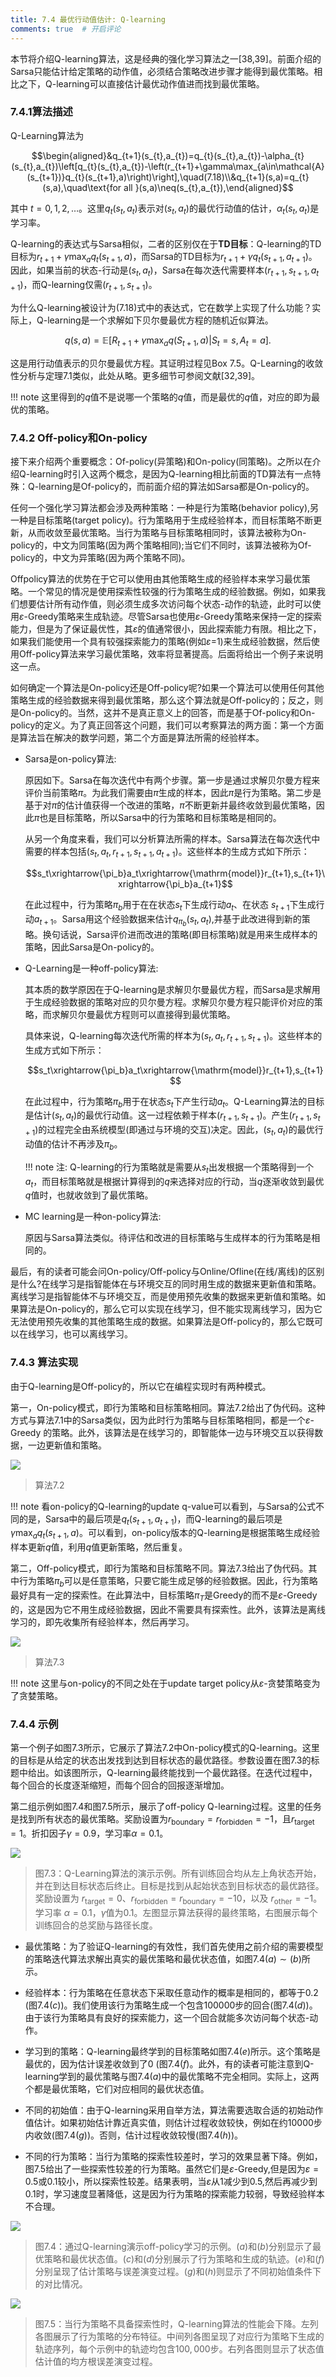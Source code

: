 ```yaml
---
title: 7.4 最优行动值估计: Q-learning
comments: true  # 开启评论
---
```

本节将介绍Q-learning算法，这是经典的强化学习算法之一[38,39]。前面介绍的Sarsa只能估计给定策略的动作值，必须结合策略改进步骤才能得到最优策略。相比之下，Q-learning可以直接估计最优动作值进而找到最优策略。

### 7.4.1算法描述

Q-Learning算法为

$$\begin{aligned}&q_{t+1}(s_{t},a_{t})=q_{t}(s_{t},a_{t})-\alpha_{t}(s_{t},a_{t})\left[q_{t}(s_{t},a_{t})-\left(r_{t+1}+\gamma\max_{a\in\mathcal{A}(s_{t+1})}q_{t}(s_{t+1},a)\right)\right],\quad(7.18)\\&q_{t+1}(s,a)=q_{t}(s,a),\quad\text{for all }(s,a)\neq(s_{t},a_{t}),\end{aligned}$$


其中 $t =0,1,2, \dots$。这里$q_t(s_t, a_t)$表示对$(s_t, a_t)$的最优行动值的估计，$\alpha_t(s_t, a_t)$是学习率。

Q-learning的表达式与Sarsa相似，二者的区别仅在于**TD目标**：Q-learning的TD目标为$r_{t+1} + \gamma \max_a q_t(s_{t+1}, a)$，而Sarsa的TD目标为$r_{t+1} + \gamma q_t(s_{t+1}, a_{t+1})$。因此，如果当前的状态-行动是$(s_t, a_t)$，Sarsa在每次迭代需要样本$(r_{t+1}, s_{t+1}, a_{t+1})$，而Q-learning仅需$(r_{t+1}, s_{t+1})$。


为什么Q-learning被设计为$(7.18)$式中的表达式，它在数学上实现了什么功能？实际上，Q-learning是一个求解如下贝尔曼最优方程的随机近似算法。

$$q(s,a)=\mathbb{E}\left[R_{t+1}+\gamma\max_{a}q(S_{t+1},a)|S_{t}=s,A_{t}=a\right].\tag{7.19}$$

这是用行动值表示的贝尔曼最优方程。其证明过程见Box 7.5。Q-Learning的收敛性分析与定理7.1类似，此处从略。更多细节可参阅文献[32,39]。

!!! note
    这里得到的$q$值不是说哪一个策略的$q$值，而是最优的$q$值，对应的即为最优的策略。

### 7.4.2 Off-policy和On-policy

接下来介绍两个重要概念：Of-policy(异策略)和On-policy(同策略)。之所以在介绍Q-learning时引入这两个概念，是因为Q-learning相比前面的TD算法有一点特殊：Q-learning是Of-policy的，而前面介绍的算法如Sarsa都是On-policy的。

任何一个强化学习算法都会涉及两种策略：一种是行为策略(behavior policy),另一种是目标策略(target policy)。行为策略用于生成经验样本，而目标策略不断更新，从而收敛至最优策略。当行为策略与目标策略相同时，该算法被称为On-policy的，中文为同策略(因为两个策略相同);当它们不同时，该算法被称为Of-policy的，中文为异策略(因为两个策略不同)。

Offpolicy算法的优势在于它可以使用由其他策略生成的经验样本来学习最优策略。一个常见的情况是使用探索性较强的行为策略生成的经验数据。例如，如果我们想要估计所有动作值，则必须生成多次访问每个状态-动作的轨迹，此时可以使用$\varepsilon$-Greedy策略来生成轨迹。尽管Sarsa也使用$\varepsilon$-Greedy策略来保持一定的探索能力，但是为了保证最优性，其$\varepsilon$的值通常很小，因此探索能力有限。相比之下，如果我们能使用一个具有较强探索能力的策略(例如$\varepsilon$=1)来生成经验数据，然后使用Off-policy算法来学习最优策略，效率将显著提高。后面将给出一个例子来说明这一点。

如何确定一个算法是On-policy还是Off-policy呢?如果一个算法可以使用任何其他策略生成的经验数据来得到最优策略，那么这个算法就是Off-policy的；反之，则是On-policy的。当然，这并不是真正意义上的回答，而是基于Of-policy和On-policy的定义。为了真正回答这个问题，我们可以考察算法的两方面：第一个方面是算法旨在解决的数学问题，第二个方面是算法所需的经验样本。

- Sarsa是on-policy算法:
  
    原因如下。Sarsa在每次迭代中有两个步骤。第一步是通过求解贝尔曼方程来评价当前策略$\pi$。为此我们需要由$\pi$生成的样本，因此$\pi$是行为策略。第二步是基于对$\pi$的估计值获得一个改进的策略，$\pi$不断更新并最终收敛到最优策略，因此$\pi$也是目标策略，所以Sarsa中的行为策略和目标策略是相同的。

    从另一个角度来看，我们可以分析算法所需的样本。Sarsa算法在每次迭代中需要的样本包括$(s_t, a_t, r_{t+1}, s_{t+1}, a_{t+1})$。这些样本的生成方式如下所示：

    $$s_t\xrightarrow{\pi_b}a_t\xrightarrow{\mathrm{model}}r_{t+1},s_{t+1}\xrightarrow{\pi_b}a_{t+1}$$

    在此过程中，行为策略$\pi_b$用于在在状态$s_t$下生成行动$a_t$、在状态 $s_{t+1}$下生成行动$a_{t+1}$。Sarsa用这个经验数据来估计$q_{\pi_b}(s_t,a_t)$,并基于此改进得到新的策略。换句话说，Sarsa评价进而改进的策略(即目标策略)就是用来生成样本的策略，因此Sarsa是On-policy的。
    

- Q-Learning是一种off-policy算法:
    
    其本质的数学原因在于Q-learning是求解贝尔曼最优方程，而Sarsa是求解用于生成经验数据的策略对应的贝尔曼方程。求解贝尔曼方程只能评价对应的策略，而求解贝尔曼最优方程则可以直接得到最优策略。

    具体来说，Q-learning每次迭代所需的样本为$(s_t, a_t, r_{t+1}, s_{t+1})$。这些样本的生成方式如下所示：

    $$s_t\xrightarrow{\pi_b}a_t\xrightarrow{\mathrm{model}}r_{t+1},s_{t+1}$$

    在此过程中，行为策略$\pi_b$用于在状态$s_t$下产生行动$a_t$。Q-Learning算法的目标是估计$(s_t, a_t)$的最优行动值。这一过程依赖于样本$(r_{t+1}, s_{t+1})$。产生$(r_{t+1},s_{t+1})$的过程完全由系统模型(即通过与环境的交互)决定。因此，$(s_t, a_t)$的最优行动值的估计不再涉及$\pi_b$。

    !!! note
        注: Q-learning的行为策略就是需要从$s_t$出发根据一个策略得到一个$a_t$，而目标策略就是根据计算得到的$q$来选择对应的行动，当$q$逐渐收敛到最优$q$值时，也就收敛到了最优策略。

- MC learning是一种on-policy算法:

    原因与Sarsa算法类似。待评估和改进的目标策略与生成样本的行为策略是相同的。

最后，有的读者可能会问On-policy/Off-policy与Online/Ofline(在线/离线)的区别是什么?在线学习是指智能体在与环境交互的同时用生成的数据来更新值和策略。离线学习是指智能体不与环境交互，而是使用预先收集的数据来更新值和策略。如果算法是On-policy的，那么它可以实现在线学习，但不能实现离线学习，因为它无法使用预先收集的其他策略生成的数据。如果算法是Off-policy的，那么它既可以在线学习，也可以离线学习。

### 7.4.3 算法实现

由于Q-learning是Off-policy的，所以它在编程实现时有两种模式。

第一，On-policy模式，即行为策略和目标策略相同。算法7.2给出了伪代码。这种方式与算法7.1中的Sarsa类似，因为此时行为策略与目标策略相同，都是一个$\varepsilon$-Greedy 的策略。此外，该算法是在线学习的，即智能体一边与环境交互以获得数据，一边更新值和策略。

 ![](../img/07/3.png)
 > 算法7.2


!!! note
    看on-policy的Q-learning的update q-value可以看到，与Sarsa的公式不同的是，Sarsa中的最后项是$q_t(s_{t+1},a_{t+1})$，而Q-learning的最后项是$\gamma \max_a q_t(s_{t+1},a)$。可以看到，on-policy版本的Q-learning是根据策略生成经验样本更新$q$值，利用$q$值更新策略，然后重复。

第二，Off-policy模式，即行为策略和目标策略不同。算法7.3给出了伪代码。其中行为策略$\pi_b$可以是任意策略，只要它能生成足够的经验数据。因此，行为策略最好具有一定的探索性。在此算法中，目标策略$\pi_T$是Greedy的而不是$\varepsilon$-Greedy的，这是因为它不用生成经验数据，因此不需要具有探索性。此外，该算法是离线学习的，即先收集所有经验样本，然后再学习。

 ![](../img/07/4.png)
 > 算法7.3

!!! note
    这里与on-policy的不同之处在于update target policy从$\varepsilon$-贪婪策略变为了贪婪策略。

### 7.4.4 示例

第一个例子如图7.3所示，它展示了算法7.2中On-policy模式的Q-learning。这里的目标是从给定的状态出发找到达到目标状态的最优路径。参数设置在图7.3的标题中给出。如该图所示，Q-learning最终能找到一个最优路径。在迭代过程中，每个回合的长度逐渐缩短，而每个回合的回报逐渐增加。

第二组示例如图$7.4$和图$7.5$所示，展示了off-policy Q-learning过程。这里的任务是找到所有状态的最优策略。奖励设置为$r_{\text{boundary}} = r_{\text{forbidden}} = -1$，且$r_{\text{target}} =1$。折扣因子$\gamma =0.9$，学习率$\alpha =0.1$。

![](../img/07/5.png)
 > 图$7.3$：Q-Learning算法的演示示例。所有训练回合均从左上角状态开始，并在到达目标状态后终止。目标是找到从起始状态到目标状态的最优路径。奖励设置为 $r_{\text{target}} =0$、$r_{\text{forbidden}} = r_{\text{boundary}} = -10$，以及 $r_{\text{other}} = -1$。学习率 $\alpha =0.1$，$\gamma$值为0.1。左图显示算法获得的最终策略，右图展示每个训练回合的总奖励与路径长度。

- 最优策略：为了验证Q-learning的有效性，我们首先使用之前介绍的需要模型的策略迭代算法求解出真实的最优策略和最优状态值，如图$7.4(a)\sim(b)$所示。

- 经验样本：行为策略在任意状态下采取任意动作的概率是相同的，都等于$0.2$
(图$7.4(c)$)。我们使用该行为策略生成一个包含$100000$步的回合(图$7.4(d)$)。由于该行为策略具有良好的探索能力，这一个回合就能多次访问每个状态-动作。

- 学习到的策略：Q-learning最终学到的目标策略如图$7.4(e)$所示。这个策略是最优的，因为估计误差收敛到了$0$ (图$7.4(f)$。此外，有的读者可能注意到Q-learning学到的最优策略与图$7.4(a)$中的最优策略不完全相同。实际上，这两个都是最优策略，它们对应相同的最优状态值。

- 不同的初始值：由于Q-learning采用自举方法，算法需要选取合适的初始动作值估计。如果初始估计靠近真实值，则估计过程收敛较快，例如在约$10000$步内收敛(图$7.4(g)$)。否则，估计过程收敛较慢(图$7.4(h)$)。

- 不同的行为策略：当行为策略的探索性较差时，学习的效果显著下降。例如，图$7.5$给出了一些探索性较差的行为策略。虽然它们是$\varepsilon$-Greedy,但是因为$\varepsilon=0.5$或$0.1$较小，所以探索性较差。结果表明，当$\varepsilon$从1减少到0.5,然后再减少到0.1时，学习速度显著降低，这是因为行为策略的探索能力较弱，导致经验样本不合理。

 ![](../img/07/6.png)
 >图$7.4$：通过Q-learning演示off-policy学习的示例。$(a)$和$(b)$分别显示了最优策略和最优状态值。$(c)$和$(d)$分别展示了行为策略和生成的轨迹。$(e)$和$(f)$分别呈现了估计策略与误差演变过程。$(g)$和$(h)$则显示了不同初始值条件下的对比情况。

 ![](../img/07/7.png)
 >图$7.5$：当行为策略不具备探索性时，Q-learning算法的性能会下降。左列各图展示了行为策略的分布特征。中间列各图呈现了对应行为策略下生成的轨迹序列，每个示例中的轨迹均包含$100,000$步。右列各图则显示了状态值估计值的均方根误差演变过程。
